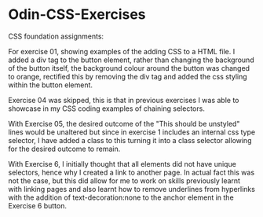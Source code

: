 # Odin-CSS-Exercises
CSS foundation assignments:

For exercise 01, showing examples of the adding CSS to a HTML file. I added a div tag to the button element, rather than changing the background of the button itself, the background colour around the button was changed to orange, rectified this by removing the div tag and added the css styling within the button element.

Exercise 04 was skipped, this is that in previous exercises I was able to showcase in my CSS coding examples of chaining selectors.

With Exercise 05, the desired outcome of the "This should be unstyled" lines would be unaltered but since in exercise 1 includes an internal css type selector, I have added a class to this turning it into a class selector allowing for the desired outcome to remain.

With Exercise 6, I initially thought that all elements did not have unique selectors, hence why I created a link to another page. In actual fact this was not the case, but this did allow for me to work on skills previously learnt with linking pages and also learnt how to remove underlines from hyperlinks with the addition of text-decoration:none to the anchor element in the Exercise 6 button.